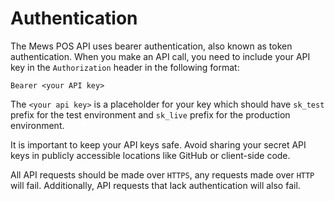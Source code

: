 # Authentication

The Mews POS API uses bearer authentication, also known as token authentication. When you make an API call, you need to include your API key in the `Authorization` header in the following format:
```
Bearer <your API key>
```
The `<your api key>` is a placeholder for your key which should have `sk_test` prefix for the test environment and `sk_live` prefix for the production environment.

It is important to keep your API keys safe. Avoid sharing your secret API keys in publicly accessible locations like GitHub or client-side code. 

All API requests should be made over `HTTPS`, any requests made over `HTTP` will fail. Additionally, API requests that lack authentication will also fail.
